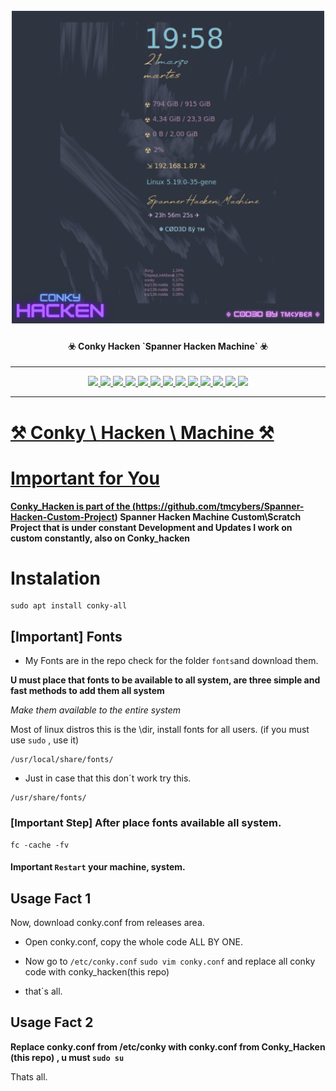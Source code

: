 
<h1 align="center">
  <br>
  <a href="https://github.com/tmcybers/Conky-Hacken"><img src="conky_hacken.png" width="500px" alt="gmailHack"></a>
</h1>

<h4 align="center">☣️ Conky Hacken `Spanner Hacken Machine` ☣️</h4>

---

<p align="center">
<a href="https://github.com/tmcybers/Spanner-Hacken-Custom-Project"><img src="https://img.shields.io/badge/Lua-yellowgreen">
<a href="https://github.com/tmcybers/Conky-Hacken/releases/tag/conky_hacken.0.1"><img src="https://img.shields.io/badge/downloads-3734-green">
<a href="https://github.com/tmcybers/Conky-Hacken/releases/"><img src="https://img.shields.io/badge/releases-1.0-red">
<a href="https://github.com/tmcybers/Conky-Hacken/"><img src="https://img.shields.io/badge/contributors-1-orange">
<a href="https://github.com/tmcybers/Conky-Hacken/releases/"><img src="https://img.shields.io/badge/open%20issues-0-blue">
<a href="https://github.com/tmcybers/Conky-Hacken/discussions"><img src="https://img.shields.io/badge/discussions-1-orange">
<a href="https://t.me/+l5WYQySOL-0yMDQ0"><img src="https://img.shields.io/badge/chat-online-brightgreen?style=plastic&logo=telegram">
<a href="https://twitter.com/tmcybers"><img src="https://img.shields.io/badge/folow-tmcyber-blue?style=plastic&logo=twitter">
<a href="https://ioc.exchange/@tmcyber"><img src="https://img.shields.io/badge/folow-tmcyber-blue?style=plastic&logo=mastodon">
<a href="https://tmcybers.github.io/blog"><img src="https://img.shields.io/badge/Write%20ups-Blog-red?style=plastic&logo=hackthebox">
  <a href="https://wakatime.com/@tmcyber"><img src="https://img.shields.io/badge/Developer-Blog-orange?style=plastic&logo=python">
<a href="https://tmcybers.github.io/Donate"><img src="https://img.shields.io/badge/support-tmcyber-blue?style=plastic&logo=donate">
<a href="https://ko-fi.com/tmcyber"><img src="https://img.shields.io/badge/Support%20me-Ko--Fi-brightgreen?style=plastic&logo=ko-fi">

</p>
  
---

# ⚒️ Conky \ Hacken \ Machine ⚒️


# Important for You #

**Conky_Hacken is part of the (https://github.com/tmcybers/Spanner-Hacken-Custom-Project) Spanner Hacken Machine Custom\Scratch Project that is under constant Development and Updates I work on custom constantly, also on Conky_hacken**

# Instalation
```
sudo apt install conky-all
```

## [Important] Fonts
* My Fonts are in the repo check for the folder `fonts`and download them.

**U must place that fonts to be available to all system, are three simple and fast methods to add them all system**

*Make them available to the entire system*

Most of linux distros this is the \dir, install fonts for all users. (if you must use `sudo` , use it)
```
/usr/local/share/fonts/
```
* Just in case that this don´t work try this.
```
/usr/share/fonts/
```

### [Important Step] After place fonts available all system.
```
fc -cache -fv
```
#### Important `Restart` your machine, system.

## Usage Fact 1
  
Now, download conky.conf from releases area.

* Open conky.conf, copy the whole code ALL BY ONE.

* Now go to `/etc/conky.conf` ```sudo vim conky.conf```  and replace all conky code with conky_hacken(this repo)

* that`s all.

## Usage Fact 2

**Replace conky.conf from /etc/conky with conky.conf from Conky_Hacken (this repo) , u must `sudo su`**

Thats all.




